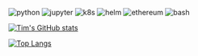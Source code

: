 ![python](https://img.shields.io/badge/-Python-555555?style=flat&logo=Python)
![jupyter](https://img.shields.io/badge/-Jupyter-555555?style=flat&logo=Jupyter)
![k8s](https://img.shields.io/badge/-K8s-555555?style=flat&logo=Kubernetes)
![helm](https://img.shields.io/badge/-Helm-555555?style=flat&logo=Helm)
![ethereum](https://img.shields.io/badge/-Ethereum-555555?style=flat&logo=Ethereum)
![bash](https://img.shields.io/badge/-Bash-555555?style=flat&logo=GNU-Bash)

[![Tim's GitHub stats](https://github-readme-stats.vercel.app/api?username=timsu27&show_icons=true)](https://github.com/anuraghazra/github-readme-stats)

[![Top Langs](https://github-readme-stats.vercel.app/api/top-langs/?username=timsu27&layout=compact)](https://github.com/anuraghazra/github-readme-stats)

<!--
**timsu27/timsu27** is a ✨ _special_ ✨ repository because its `README.md` (this file) appears on your GitHub profile.

Here are some ideas to get you started:

- 🔭 I’m currently working on ...
- 🌱 I’m currently learning ...
- 👯 I’m looking to collaborate on ...
- 🤔 I’m looking for help with ...
- 💬 Ask me about ...
- 📫 How to reach me: ...
- 😄 Pronouns: ...
- ⚡ Fun fact: ...
-->
